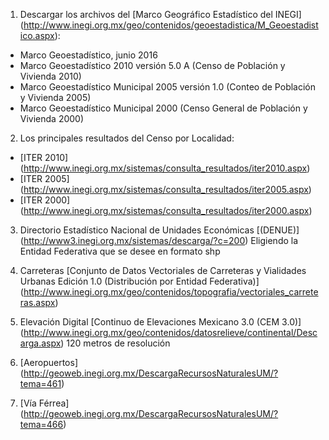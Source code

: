 
1. Descargar los archivos del [Marco Geográfico Estadístico del INEGI]     (http://www.inegi.org.mx/geo/contenidos/geoestadistica/M_Geoestadistico.aspx):    
- Marco Geoestadístico, junio 2016
- Marco Geoestadístico 2010 versión 5.0 A (Censo de Población y Vivienda 2010)
- Marco Geoestadístico Municipal 2005 versión 1.0 (Conteo de Población y
  Vivienda 2005)
- Marco Geoestadístico Municipal 2000 (Censo General de Población y Vivienda 2000)

2. Los principales resultados del Censo por Localidad:     
- [ITER 2010] (http://www.inegi.org.mx/sistemas/consulta_resultados/iter2010.aspx) 
- [ITER 2005] (http://www.inegi.org.mx/sistemas/consulta_resultados/iter2005.aspx)
- [ITER 2000] (http://www.inegi.org.mx/sistemas/consulta_resultados/iter2000.aspx)

3. Directorio Estadístico Nacional de Unidades Económicas [(DENUE)] (http://www3.inegi.org.mx/sistemas/descarga/?c=200)
Eligiendo la Entidad Federativa que se desee en formato shp

4. Carreteras
[Conjunto de Datos Vectoriales de Carreteras y Vialidades Urbanas Edición 1.0 (Distribución por Entidad Federativa)] (http://www.inegi.org.mx/geo/contenidos/topografia/vectoriales_carreteras.aspx)

5. Elevación Digital
[Continuo de Elevaciones Mexicano 3.0 (CEM 3.0)] (http://www.inegi.org.mx/geo/contenidos/datosrelieve/continental/Descarga.aspx) 120 metros de resolución

6. [Aeropuertos] (http://geoweb.inegi.org.mx/DescargaRecursosNaturalesUM/?tema=461)

7. [Vía Férrea] (http://geoweb.inegi.org.mx/DescargaRecursosNaturalesUM/?tema=466)
